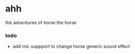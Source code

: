# ahh
 the adventures of horse the horse

### todo

- add mic suppport to change horse generic sound effect
